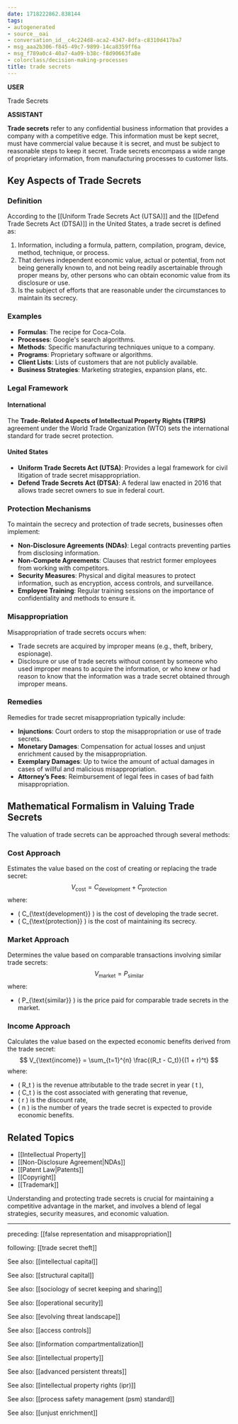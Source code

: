 ```yaml
---
date: 1718222862.838144
tags:
- autogenerated
- source__oai
- conversation_id__c4c224d8-aca2-4347-8dfa-c8310d417ba7
- msg_aaa2b306-f845-49c7-9899-14ca8359ff6a
- msg_f789a0c4-40a7-4a09-b38c-f8d90663fa8e
- colorclass/decision-making-processes
title: trade secrets
---
```


**USER**

Trade Secrets


**ASSISTANT**

**Trade secrets** refer to any confidential business information that provides a company with a competitive edge. This information must be kept secret, must have commercial value because it is secret, and must be subject to reasonable steps to keep it secret. Trade secrets encompass a wide range of proprietary information, from manufacturing processes to customer lists.

## Key Aspects of Trade Secrets

### Definition

According to the [[Uniform Trade Secrets Act (UTSA)]] and the [[Defend Trade Secrets Act (DTSA)]] in the United States, a trade secret is defined as:
1. Information, including a formula, pattern, compilation, program, device, method, technique, or process.
2. That derives independent economic value, actual or potential, from not being generally known to, and not being readily ascertainable through proper means by, other persons who can obtain economic value from its disclosure or use.
3. Is the subject of efforts that are reasonable under the circumstances to maintain its secrecy.

### Examples
- **Formulas**: The recipe for Coca-Cola.
- **Processes**: Google's search algorithms.
- **Methods**: Specific manufacturing techniques unique to a company.
- **Programs**: Proprietary software or algorithms.
- **Client Lists**: Lists of customers that are not publicly available.
- **Business Strategies**: Marketing strategies, expansion plans, etc.

### Legal Framework

#### International
The **Trade-Related Aspects of Intellectual Property Rights (TRIPS)** agreement under the World Trade Organization (WTO) sets the international standard for trade secret protection.

#### United States
- **Uniform Trade Secrets Act (UTSA)**: Provides a legal framework for civil litigation of trade secret misappropriation.
- **Defend Trade Secrets Act (DTSA)**: A federal law enacted in 2016 that allows trade secret owners to sue in federal court.

### Protection Mechanisms

To maintain the secrecy and protection of trade secrets, businesses often implement:
- **Non-Disclosure Agreements (NDAs)**: Legal contracts preventing parties from disclosing information.
- **Non-Compete Agreements**: Clauses that restrict former employees from working with competitors.
- **Security Measures**: Physical and digital measures to protect information, such as encryption, access controls, and surveillance.
- **Employee Training**: Regular training sessions on the importance of confidentiality and methods to ensure it.

### Misappropriation

Misappropriation of trade secrets occurs when:
- Trade secrets are acquired by improper means (e.g., theft, bribery, espionage).
- Disclosure or use of trade secrets without consent by someone who used improper means to acquire the information, or who knew or had reason to know that the information was a trade secret obtained through improper means.

### Remedies

Remedies for trade secret misappropriation typically include:
- **Injunctions**: Court orders to stop the misappropriation or use of trade secrets.
- **Monetary Damages**: Compensation for actual losses and unjust enrichment caused by the misappropriation.
- **Exemplary Damages**: Up to twice the amount of actual damages in cases of willful and malicious misappropriation.
- **Attorney’s Fees**: Reimbursement of legal fees in cases of bad faith misappropriation.

## Mathematical Formalism in Valuing Trade Secrets

The valuation of trade secrets can be approached through several methods:

### Cost Approach
Estimates the value based on the cost of creating or replacing the trade secret:
$$
V_{\text{cost}} = C_{\text{development}} + C_{\text{protection}}
$$
where:
- \( C_{\text{development}} \) is the cost of developing the trade secret.
- \( C_{\text{protection}} \) is the cost of maintaining its secrecy.

### Market Approach
Determines the value based on comparable transactions involving similar trade secrets:
$$
V_{\text{market}} = P_{\text{similar}}
$$
where:
- \( P_{\text{similar}} \) is the price paid for comparable trade secrets in the market.

### Income Approach
Calculates the value based on the expected economic benefits derived from the trade secret:
$$
V_{\text{income}} = \sum_{t=1}^{n} \frac{(R_t - C_t)}{(1 + r)^t}
$$
where:
- \( R_t \) is the revenue attributable to the trade secret in year \( t \),
- \( C_t \) is the cost associated with generating that revenue,
- \( r \) is the discount rate,
- \( n \) is the number of years the trade secret is expected to provide economic benefits.

## Related Topics

- [[Intellectual Property]]
- [[Non-Disclosure Agreement|NDAs]]
- [[Patent Law|Patents]]
- [[Copyright]]
- [[Trademark]]

Understanding and protecting trade secrets is crucial for maintaining a competitive advantage in the market, and involves a blend of legal strategies, security measures, and economic valuation.


---

preceding: [[false representation and misappropriation]]  


following: [[trade secret theft]]

See also: [[intellectual capital]]


See also: [[structural capital]]


See also: [[sociology of secret keeping and sharing]]


See also: [[operational security]]


See also: [[evolving threat landscape]]


See also: [[access controls]]


See also: [[information compartmentalization]]


See also: [[intellectual property]]


See also: [[advanced persistent threats]]


See also: [[intellectual property rights (ipr)]]


See also: [[process safety management (psm) standard]]


See also: [[unjust enrichment]]